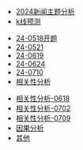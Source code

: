 <!-- docs/_sidebar.md -->
- [2024新闻主题分析](/2024新闻主题分析/README.md)
- [k线预测](/K线预测/README.md)
<!-- - k线预测 -->
  - [24-0518开题](/K线预测/24-0518开题.md)
  - [24-0521](/K线预测/24-0521.md)
  - [24-0619](/K线预测/24-0619.md)
  - [24-0624](/K线预测/24-0624.md)
  - [24-0710](/K线预测/24-0710.md)
- [相关性分析](/相关性分析/README.md)
<!-- - 相关性分析 -->
  - [相关性分析-0618](/相关性分析/0618.md)
  - [相关性分析-0702](/相关性分析/0702.md)
  - [相关性分析-0709](/相关性分析/0709.md)
- [因果分析](/因果分析/README.md)
- [其他](/Jaccard距离介绍/Jaccard距离介绍.md)
